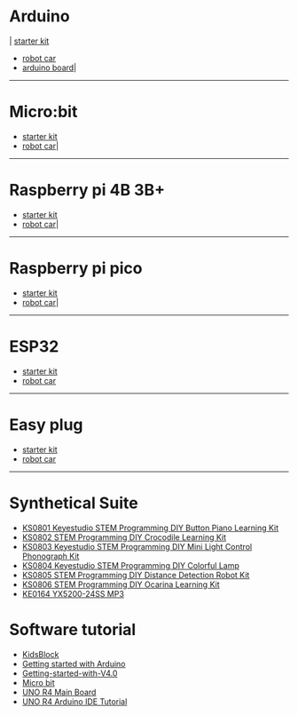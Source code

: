 # Arduino


| [starter kit](docs/arduino/arduino%20starter%20kit.md)
* [robot car](docs/arduino/arduino%20robot.md)
* [arduino board](docs/arduino/arduino%20board.md)|

---
# Micro:bit

* [starter kit](docs/microbit/microbit%20kit.md)
* [robot car](docs/microbit/microbit%20robot.md)|


---
# Raspberry pi 4B 3B+

* [starter kit](docs/raspberrypi/raspberry%20pi%20kit.md)
* [robot car](docs/raspberrypi/raspberry%20pi%20robot.md)|


---
# Raspberry pi pico

* [starter kit](docs/raspberrypi/pico%20starter%20kit.md)
* [robot car](docs/raspberrypi/pico%20robot.md)|


---
# ESP32

* [starter kit](docs/esp32/esp32%20kit.md)
* [robot car](docs/esp32/esp32%20robot.md)



---
# Easy plug

* [starter kit](https://docs.keyestudio.com/en/latest/docs/easyplug/easy%20plug%20kit.html)
* [robot car](https://docs.keyestudio.com/en/latest/docs/easyplug/easy%20plug%20robot.html)



---
# Synthetical Suite

* [KS0801 Keyestudio STEM Programming DIY Button Piano Learning Kit](https://docs.keyestudio.com/projects/KS0801/en/latest/docs/)
* [KS0802 STEM Programming DIY Crocodile Learning Kit](https://docs.keyestudio.com/projects/KS0802/en/latest/)
* [KS0803 Keyestudio STEM Programming DIY Mini Light Control Phonograph Kit](https://docs.keyestudio.com/projects/KS0803/en/latest/)
* [KS0804 Keyestudio STEM Programming DIY Colorful Lamp](https://docs.keyestudio.com/projects/KS0804/en/latest/)
* [KS0805 STEM Programming DIY Distance Detection Robot Kit](https://docs.keyestudio.com/projects/KS0805/en/latest/)
* [KS0806 STEM Programming DIY Ocarina Learning Kit](https://docs.keyestudio.com/projects/KS0806/en/latest/)
* [KE0164 YX5200-24SS MP3](https://docs.keyestudio.com/projects/KE0164/en/latest/)


# Software tutorial

* [KidsBlock](https://docs.keyestudio.com/projects/KidsBlock/en/latest/)
* [Getting started with Arduino](https://docs.keyestudio.com/projects/Arduino/en/latest/)
* [Getting-started-with-V4.0](https://getting-started-with-v40.readthedocs.io/en/latest/)
* [Micro bit](https://docs.keyestudio.com/projects/Microbit/en/latest/)
* [UNO R4 Main Board](https://docs.keyestudio.com/projects/UNO-R4-Main-Board/en/latest/)
* [UNO R4 Arduino IDE Tutorial](https://docs.keyestudio.com/projects/UNO-R4-Arduino-IDE-Tutorial/en/latest/)












